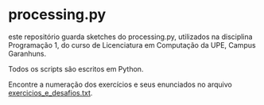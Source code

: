 # processing.py

este repositório guarda sketches do processing.py, utilizados na disciplina Programação 1, do curso de Licenciatura em Computação da UPE, Campus Garanhuns.

Todos os scripts são escritos em Python.

Encontre a numeração dos exercícios e seus enunciados no arquivo [exercicios_e_desafios.txt](https://github.com/emanoelbarreiros/processing/blob/master/exercicios_e_desafios.txt "link").
